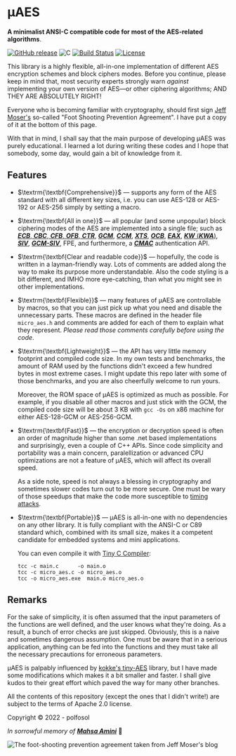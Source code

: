 
# µAES

**A minimalist ANSI-C compatible code for most of the AES-related algorithms**.

[![GitHub release](https://img.shields.io/static/v1?message=%C2%B5AES&logo=github&labelColor=gray&color=blue&logoColor=white&label=%20)](https://github.com/polfosol/micro-AES) ![C](https://img.shields.io/badge/langauge-C-blue.svg) [![Build Status](https://img.shields.io/badge/1.0-beta2-blue)](https://github.com/polfosol/micro-AES/releases) [![License](https://img.shields.io/badge/License-Apache_2.0-blue.svg)](https://opensource.org/licenses/Apache-2.0)

This library is a highly flexible, all-in-one implementation of different AES encryption schemes and block ciphers modes. Before you continue, please keep in mind that, most security experts strongly warn *against* implementing your own version of AES—or other ciphering algorithms; AND THEY ARE ABSOLUTELY RIGHT!

Everyone who is becoming familiar with cryptography, should first sign [Jeff Moser's](https://www.moserware.com/2009/09/stick-figure-guide-to-advanced.html) so-called "Foot Shooting Prevention Agreement". I have put a copy of it at the bottom of this page.

With that in mind, I shall say that the main purpose of developing µAES was purely educational. I learned a lot during writing these codes and I hope that somebody, some day, would gain a bit of knowledge from it.

## Features

* $\textrm{\textbf{Comprehensive}}$ — supports any form of the AES standard with all different key sizes, i.e. you can use AES-128 or AES-192 or AES-256 simply by setting a macro.

* $\textrm{\textbf{All in one}}$ — all popular (and some unpopular) block ciphering modes of the AES are implemented into a single file; such as [**_ECB_**, **_CBC_**, **_CFB_**, **_OFB_**, **_CTR_**](https://csrc.nist.gov/publications/detail/sp/800-38a/final), [**_GCM_**](https://csrc.nist.gov/publications/detail/sp/800-38d/final), [**_CCM_**](https://csrc.nist.gov/publications/detail/sp/800-38c/final), [**_XTS_**](https://csrc.nist.gov/publications/detail/sp/800-38e/final), [**_OCB_**](https://www.rfc-editor.org/rfc/rfc7253.html), [**_EAX_**](https://en.wikipedia.org/wiki/EAX_mode), [**_KW_** (**_KWA_**)](https://csrc.nist.gov/publications/detail/sp/800-38f/final), [**_SIV_**](https://www.rfc-editor.org/rfc/rfc5297.html), [**_GCM-SIV_**](https://www.rfc-editor.org/rfc/rfc8452.html), FPE, and furthermore, a [**_CMAC_**](https://csrc.nist.gov/publications/detail/sp/800-38b/final) authentication API.

* $\textrm{\textbf{Clear and readable code}}$ — hopefully, the code is written in a layman-friendly way. Lots of comments are added along the way to make its purpose more understandable. Also the code styling is a bit different, and IMHO more eye-catching, than what you might see in other implementations.

* $\textrm{\textbf{Flexible}}$ — many features of µAES are controllable by macros, so that you can just pick up what you need and disable the unnecessary parts. These macros are defined in the header file `micro_aes.h` and comments are added for each of them to explain what they represent. *Please read those comments carefully before using the code*.

* $\textrm{\textbf{Lightweight}}$ — the API has very little memory footprint and compiled code size. In my own tests and benchmarks, the amount of RAM used by the functions didn't exceed a few hundred bytes in most extreme cases. I might update this repo later with some of those benchmarks, and you are also cheerfully welcome to run yours.

  Moreover, the ROM space of µAES is optimized as much as possible. For example, if you disable all other macros and just stick with the GCM, the compiled code size will be about 3 KB with `gcc -Os` on x86 machine for either AES-128-GCM or AES-256-GCM.

* $\textrm{\textbf{Fast}}$ — the encryption or decryption speed is often an order of magnitude higher than some .net based implementations and surprisingly, even a couple of C++ APIs. Since code simplicity and portability was a main concern, paralellization or advanced CPU optimizations are not a feature of µAES, which will affect its overall speed.

  As a side note, speed is not always a blessing in cryptography and sometimes slower codes turn out to be more secure. One must be wary of those speedups that make the code more susceptible to [timing attacks](https://en.wikipedia.org/wiki/Timing_attack).

* $\textrm{\textbf{Portable}}$ — µAES is all-in-one with no dependencies on any other library. It is fully compliant with the ANSI-C or C89 standard which, combined with its small size, makes it a competent candidate for embedded systems and mini applications.

  You can even compile it with [Tiny C Compiler](https://bellard.org/tcc/):

    ```
    tcc -c main.c      -o main.o
    tcc -c micro_aes.c -o micro_aes.o
    tcc -o micro_aes.exe  main.o micro_aes.o
    ```

## Remarks

For the sake of simplicity, it is often assumed that the input parameters of the functions are well defined, and the user knows what they're doing. As a result, a bunch of error checks are just skipped. Obviously, this is a naive and sometimes dangerous assumption. One must be aware that in a serious application, anything can be fed into the functions and they must take all the necessary precautions for erroneous parameters.

µAES is palpably influenced by [kokke's tiny-AES](https://github.com/kokke/tiny-AES-c) library, but I have made some modifications which makes it a bit smaller and faster. I shall give kudos to their great effort which paved the way for many other branches.

All the contents of this repository (except the ones that I didn't write!) are subject to the terms of Apache 2.0 license.

Copyright © 2022 - polfosol

$In$ $sorrowful$ $memory$ $of$ [**_Mahsa  Amini_**](https://en.wikipedia.org/wiki/Death_of_Mahsa_Amini) :black_heart:

![The foot-shooting prevention agreement taken from Jeff Moser's blog](https://i.stack.imgur.com/SoY7x.png)
